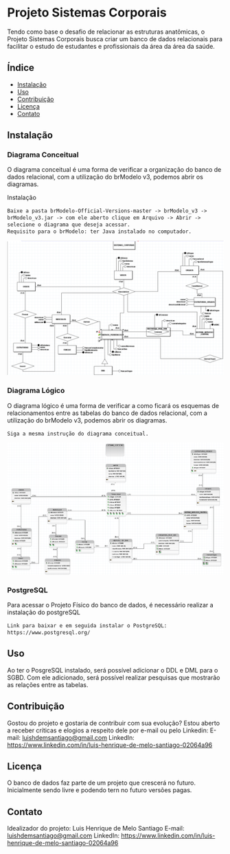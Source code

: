 # Projeto Sistemas Corporais

Tendo como base o desafio de relacionar as estruturas anatômicas, o Projeto Sistemas Corporais busca criar um banco de dados relacionais para facilitar o estudo de estudantes e profissionais da área da área da saúde. 

## Índice

- [Instalação](#instalação)
- [Uso](#uso)
- [Contribuição](#contribuição)
- [Licença](#licença)
- [Contato](#contato)

## Instalação

### Diagrama Conceitual

O diagrama conceitual é uma forma de verificar a organização do banco de dados relacional, com a utilização do brModelo v3, podemos abrir os diagramas.

 Instalação
```Utilizando brModelo
Baixe a pasta brModelo-Official-Versions-master -> brModelo_v3 -> brModelo_v3.jar -> com ele aberto clique em Arquivo -> Abrir -> selecione o diagrama que deseja acessar.
Requisito para o brModelo: ter Java instalado no computador.
```


![Diagrama Conceitual](https://github.com/luishmsantiago/Projetos-Banco-de-Dados/blob/main/diagrama_conceitual.png)


### Diagrama Lógico

O diagrama lógico é uma forma de verificar a como ficará os esquemas de relacionamentos entre as tabelas do banco de dados relacional, com a utilização do brModelo v3, podemos abrir os diagramas.

```Utilizando brModelo
Siga a mesma instrução do diagrama conceitual.
```


![Diagrama Lógico](https://github.com/luishmsantiago/Projetos-Banco-de-Dados/blob/main/diagrama_logico.png)


### PostgreSQL

Para acessar o Projeto Físico do banco de dados, é necessário realizar a instalação do postgreSQL

```
Link para baixar e em seguida instalar o PostgreSQL: https://www.postgresql.org/
```

## Uso

Ao ter o PosgreSQL instalado, será possível adicionar o DDL e DML para o SGBD. Com ele adicionado, será possível realizar pesquisas que mostrarão as relações entre as tabelas.

## Contribuição

Gostou do projeto e gostaria de contribuir com sua evolução? Estou aberto a receber críticas e elogios a respeito dele por e-mail ou pelo Linkedin:
E-mail: luishdemsantiago@gmail.com
LinkedIn: https://www.linkedin.com/in/luis-henrique-de-melo-santiago-02064a96

## Licença

O banco de dados faz parte de um projeto que crescerá no futuro. Inicialmente sendo livre e podendo tern no futuro versões pagas.

## Contato

Idealizador do projeto: Luis Henrique de Melo Santiago
E-mail: luishdemsantiago@gmail.com
LinkedIn: https://www.linkedin.com/in/luis-henrique-de-melo-santiago-02064a96
